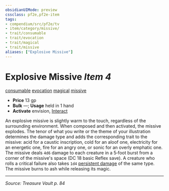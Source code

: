```yaml
---
obsidianUIMode: preview
cssclass: pf2e,pf2e-item
tags:
- compendium/src/pf2e/tv
- item/category/missive/
- trait/consumable
- trait/evocation
- trait/magical
- trait/missive
aliases: ["Explosive Missive"]
---
```

# Explosive Missive *Item 4*  
[consumable](consumable.md "Consumable Item Trait")  [evocation](evocation.md "Evocation School Trait")  [magical](magical.md "Magical Item Trait")  [missive](missive-tv.md "Missive Item Trait")  

- **Price** 13 gp
- **Bulk** —; **Usage** held in 1 hand
- **Activate** envision, [Interact](interact.md)

An explosive missive is slightly warm to the touch, regardless of the surrounding environment. When composed and then activated, the missive explodes. The tenor of what you write or the theme of your illustration determines the damage type and adds the corresponding trait to the missive: acid for a caustic inscription, cold for an aloof one, electricity for an energetic one, fire for an angry one, or sonic for an overly emphatic one. The missive deals `4d6` damage to each creature in a 5‑foot burst from a corner of the missive's space (DC 18 basic Reflex save). A creature who rolls a critical failure also takes `1d4` [persistent damage](conditions.md#Persistent%20Damage) of the same type. The missive burns to ash while releasing its magic.


---
*Source: Treasure Vault p. 84*